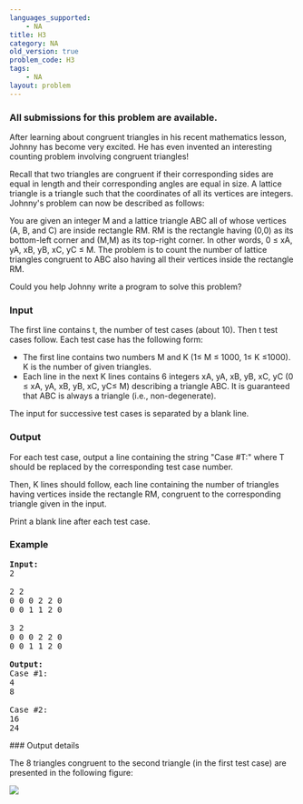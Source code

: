 ```yaml
---
languages_supported:
    - NA
title: H3
category: NA
old_version: true
problem_code: H3
tags:
    - NA
layout: problem
---
```

###  All submissions for this problem are available. 

After learning about congruent triangles in his recent mathematics lesson, Johnny has become very excited. He has even invented an interesting counting problem involving congruent triangles!

Recall that two triangles are congruent if their corresponding sides are equal in length and their corresponding angles are equal in size. A lattice triangle is a triangle such that the coordinates of all its vertices are integers. Johnny's problem can now be described as follows:

You are given an integer M and a lattice triangle ABC all of whose vertices (A, B, and C) are inside rectangle RM. RM is the rectangle having (0,0) as its bottom-left corner and (M,M) as its top-right corner. In other words, 0 ≤ xA, yA, xB, yB, xC, yC ≤ M. The problem is to count the number of lattice triangles congruent to ABC also having all their vertices inside the rectangle RM.

Could you help Johnny write a program to solve this problem?

### Input

The first line contains t, the number of test cases (about 10). Then t test cases follow. Each test case has the following form:

- The first line contains two numbers M and K (1≤ M ≤ 1000, 1≤ K ≤1000). K is the number of given triangles.
- Each line in the next K lines contains 6 integers xA, yA, xB, yB, xC, yC (0 ≤ xA, yA, xB, yB, xC, yC≤ M) describing a triangle ABC. It is guaranteed that ABC is always a triangle (i.e., non-degenerate).

The input for successive test cases is separated by a blank line.

### Output

For each test case, output a line containing the string "Case #T:" where T should be replaced by the corresponding test case number.

Then, K lines should follow, each line containing the number of triangles having vertices inside the rectangle RM, congruent to the corresponding triangle given in the input.

Print a blank line after each test case.

### Example

<pre><b>Input:</b>
2

2 2
0 0 0 2 2 0
0 0 1 1 2 0

3 2
0 0 0 2 2 0
0 0 1 1 2 0

<b>Output:</b>
Case #1:
4
8

Case #2:
16
24
</pre>### Output details

The 8 triangles congruent to the second triangle (in the first test case) are presented in the following figure:

![](/themes/abessive/images/contests/h3.png)
